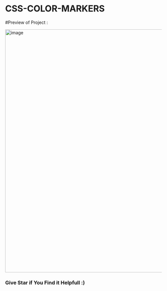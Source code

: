 # CSS-COLOR-MARKERS


#Preview of Project :

<img width="783" alt="image" src="https://user-images.githubusercontent.com/96150629/228654942-2836a42e-ec2e-43ae-adf1-c4711f1d7733.png">
   
   
   
### Give Star if You Find it Helpfull :)
